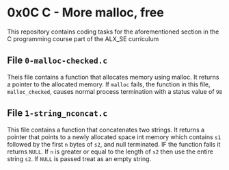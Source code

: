 # 0x0C C - More malloc, free
This repository contains coding tasks for the aforementioned section in the C programming course part of the ALX_SE curriculum

## File `0-malloc-checked.c`
Theis file contains a function that allocates memory using malloc. It returns a pointer to the allocated memory. If `malloc` fails, the function in this file, `malloc_checked`, causes normal process termination with a status value of `98`

## File `1-string_nconcat.c`
This file contains a function that concatenates two strings. It returns a pointer that points to a newly allocated space int memory which contains `s1` followed by the first `n` bytes of `s2`, and null terminated. IF the function fails it returns `NULL`. If `n` is greater or equal to the length of `s2` then use the entire string `s2`. If `NULL` is passed treat as an empty string.




